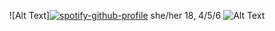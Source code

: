 <div align="center">
 

![Alt Text][![spotify-github-profile](https://spotify-github-profile.kittinanx.com/api/view?uid=313ckut32bk4du2rjjckcmioi6km&cover_image=true&theme=default&show_offline=false&background_color=121212&interchange=false)](https://github.com/kittinan/spotify-github-profile)
she/her 18, 4/5/6
![Alt Text](https://i.postimg.cc/7h0v5s0S/Untitled58-20250131154003.png)


<!--
 
**RAB-IES/RAB-IES** is a ✨ _special_ ✨ repository because its `README.md` (this file) appears on your GitHub profile.

Here are some ideas to get you started:

- 🔭 I’m currently working on ...
- 🌱 I’m currently learning ...
- 👯 I’m looking to collaborate on ...
- 🤔 I’m looking for help with ...
- 💬 Ask me about ...
- 📫 How to reach me: ...
- 😄 Pronouns: ...
- ⚡ Fun fact: ...
-->
